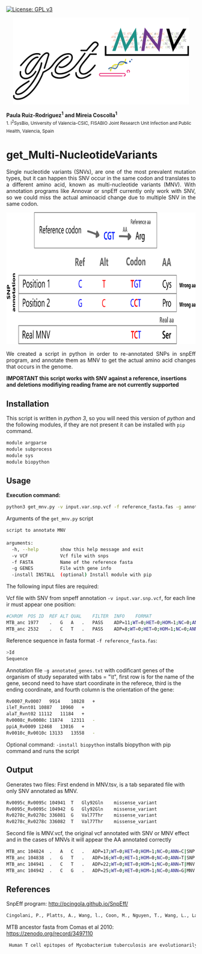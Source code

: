 [![License: GPL v3](https://img.shields.io/badge/License-GPL%20v3-brightgreen.svg)](https://github.com/PathoGenOmics-Lab/get_MNV/blob/main/LICENSE)
<p align="center">
  <img src="https://github.com/Pathogenomics-Lab/get_MNV/blob/main/images/get_mnv2.png" height="230" alt="get_MNV">
</p>

__Paula Ruiz-Rodriguez<sup>1</sup>__ 
__and Mireia Coscolla<sup>1</sup>__
<br>
<sub> 1. I<sup>2</sup>SysBio, University of Valencia-CSIC, FISABIO Joint Research Unit Infection and Public Health, Valencia, Spain </sub>  



# get_Multi-NucleotideVariants 
<p align="justify">Single nucleotide variants (SNVs), are one of the most prevalent mutation types, but it can happen this SNV occur in the same codon and translates to a different amino acid, known as multi-nucleotide variants (MNV). With annotation programs like Annovar or snpEff currently only work with SNV, so we could miss the actual aminoacid change due to multiple SNV in the same codon.</p>

<p align="center"><img src="https://github.com/Pathogenomics-Lab/get_MNV/blob/main/images/get_mnv_aa.png" height="350" alt="get_MNV"></p>

<p align="justify">We created a script in python in order to re-annotated SNPs in snpEff program, and annotate them as MNV to get the actual amino acid changes that occurs in the genome.</p>

**IMPORTANT this script works with SNV against a reference, insertions and deletions modifiying reading frame are not currently supported**

## Installation

This script is written in _python 3_, so you will need this version of _python_ and the following modules, if they are not present it can be installed with `pip` command.


```bash
module argparse
module subprocess
module sys
module biopython
```

## Usage
**Execution command:**
```bash
python3 get_mnv.py -v input.var.snp.vcf -f reference_fasta.fas -g annotated_genes.txt
```
Arguments of the `get_mnv.py` script
```bash
script to annotate MNV

arguments:
  -h, --help        show this help message and exit
  -v VCF            Vcf file with snps
  -f FASTA          Name of the reference fasta
  -g GENES          File with gene info
  -install INSTALL  (optional) Install module with pip
```

The following input files are required:


Vcf file with SNV from snpeff annotation `-v input.var.snp.vcf`, for each line ir must appear one position:



```bash
#CHROM	POS	ID	REF	ALT	QUAL	FILTER	INFO	FORMAT	
MTB_anc	1977	.	G	A	.	PASS	ADP=11;WT=0;HET=0;HOM=1;NC=0;ANN=A|intergenic_region|MODIFIER|dnaA_Rv0001-dnaN_Rv0002|gene0-gene1|intergenic_region|gene0-gene1|||n.1977G>A||||||	GT:GQ:SDP:DP:RD:AD:FREQ:PVAL:RBQ:ABQ:RDF:RDR:ADF:ADR	1/1:58:12:11:0:11:100%:1.4176E-6:0:44:0:0:5:6
MTB_anc	2532	.	C	T	.	PASS	ADP=8;WT=0;HET=0;HOM=1;NC=0;ANN=T|synonymous_variant|LOW|dnaN_Rv0002|gene1|transcript|Transcript_gene1|Coding|1/1|c.481C>T|p.Leu161Leu|481/1209|481/1209|161/402||,T|custom|MODIFIER|||CUSTOM&additionnal_annotations|Essential_in_vitro|||n.2532C>T||||||,T|custom|MODIFIER|||CUSTOM&additionnal_annotations|information_pathways|||n.2532C>T||||||	GT:GQ:SDP:DP:RD:AD:FREQ:PVAL:RBQ:ABQ:RDF:RDR:ADF:ADR	1/1:41:9:8:0:8:100%:7.77E-5:0:38:0:0:4:4
```

Reference sequence in fasta format `-f reference_fasta.fas`:

```bash
>Id
Sequence
```
Annotation file `-g annotated_genes.txt` with codificant genes of the organism of study separated with tabs = "\t", first row is for the name of the gene, second need to have start coordinate in the referece, third is the ending coordinate, and fourth column is the orientation of the gene:

```bash
Rv0007_Rv0007	9914	10828	+
ileT_Rvnt01	10887	10960	+
alaT_Rvnt02	11112	11184	+
Rv0008c_Rv0008c	11874	12311	-
ppiA_Rv0009	12468	13016	+
Rv0010c_Rv0010c	13133	13558	-
```

Optional command:
`-install biopython` installs biopython with pip command and runs the script

## Output

Generates two files:
First endend in MNV.tsv, is a tab separated file with only SNV annotated as MNV.
```bash
Rv0095c_Rv0095c	104941	T	Gly92Gln	missense_variant
Rv0095c_Rv0095c	104942	G	Gly92Gln	missense_variant
Rv0278c_Rv0278c	336081	G	Val77Thr	missense_variant
Rv0278c_Rv0278c	336082	T	Val77Thr	missense_variant
```

Second file is MNV.vcf, the original vcf annotated with SNV or MNV effect and in the cases of MNVs it will appear the AA annotated correctly
```bash
MTB_anc	104824	.	A	C	.	ADP=17;WT=0;HET=0;HOM=1;NC=0;ANN=C|SNP|missense_variant|Ile131Ser|missense_variant|MODERATE|Rv0095c_Rv0095c|gene100|transcript|Transcript_gene100|Coding|1/1|c.392T>G|p.Ile131Ser|392/411|392/411|131/136||,C|custom|MODIFIER|||CUSTOM&additionnal_annotations|Non_essential_in_vitro|||n.104824A>C||||||,C|custom|MODIFIER|||CUSTOM&additionnal_annotations|insertion_seqs_and_phages|||n.104824A>C||||||
MTB_anc	104838	.	G	T	.	ADP=16;WT=0;HET=1;HOM=0;NC=0;ANN=T|SNP|missense_variant|Asp126Glu|missense_variant|MODERATE|Rv0095c_Rv0095c|gene100|transcript|Transcript_gene100|Coding|1/1|c.378C>A|p.Asp126Glu|378/411|378/411|126/136||,T|custom|MODIFIER|||CUSTOM&additionnal_annotations|Non_essential_in_vitro|||n.104838G>T||||||,T|custom|MODIFIER|||CUSTOM&additionnal_annotations|insertion_seqs_and_phages|||n.104838G>T||||||
MTB_anc	104941	.	C	T	.	ADP=22;WT=0;HET=0;HOM=1;NC=0;ANN=T|MNV|missense_variant|Gly92Gln|missense_variant|MODERATE|Rv0095c_Rv0095c|gene100|transcript|Transcript_gene100|Coding|1/1|c.275G>A|p.Gly92Glu|275/411|275/411|92/136||,T|custom|MODIFIER|||CUSTOM&additionnal_annotations|Non_essential_in_vitro|||n.104941C>T||||||,T|custom|MODIFIER|||CUSTOM&additionnal_annotations|insertion_seqs_and_phages|||n.104941C>T||||||
MTB_anc	104942	.	C	G	.	ADP=25;WT=0;HET=0;HOM=1;NC=0;ANN=G|MNV|missense_variant|Gly92Gln|missense_variant|MODERATE|Rv0095c_Rv0095c|gene100|transcript|Transcript_gene100|Coding|1/1|c.274G>C|p.Gly92Arg|274/411|274/411|92/136||,G|custom|MODIFIER|||CUSTOM&additionnal_annotations|Non_essential_in_vitro|||n.104942C>G||||||,G|custom|MODIFIER|||CUSTOM&additionnal_annotations|insertion_seqs_and_phages|||n.104942C>G||||||
```
## References

SnpEff program: http://pcingola.github.io/SnpEff/

```bash
Cingolani, P., Platts, A., Wang, l., Coon, M., Nguyen, T., Wang, L., Land, S. J., Lu, X., & Ruden, D. M. (2012). A program for annotating and predicting the effects of single nucleotide polymorphisms, SnpEff: SNPs in the genome of Drosophila melanogaster strain w1118; iso-2; iso-3. Fly, 6(2), 80–92. https://doi.org/10.4161/fly.19695
```

MTB ancestor fasta from Comas et al 2010: https://zenodo.org/record/3497110

```bash
 Human T cell epitopes of Mycobacterium tuberculosis are evolutionarily hyperconserved. Comas et al 2010; Nature Genetics (doi:10.1038/ng.590).
```
